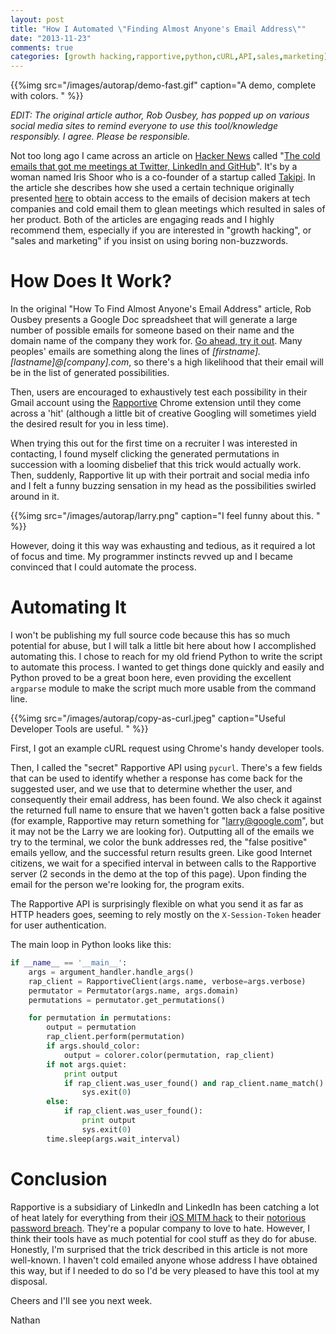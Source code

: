 ```yaml
---
layout: post
title: "How I Automated \"Finding Almost Anyone's Email Address\""
date: "2013-11-23"
comments: true
categories: [growth hacking,rapportive,python,cURL,API,sales,marketing]
---
```


{{%img src="/images/autorap/demo-fast.gif" caption="A demo, complete with colors. " %}}

*EDIT:  The original article author, Rob Ousbey, has popped up on various social media sites to remind everyone to use this tool/knowledge responsibly.  I agree.  Please be responsible.*

Not too long ago I came across an article on [Hacker News](https://news.ycombinator.com) called "[The cold emails that got me meetings at Twitter, LinkedIn and GitHub](http://www.startupmoon.com/how-i-got-meetings-at-twitter-linkedin-and-github-using-cold-emails/)".  It's by a woman named Iris Shoor who is a co-founder of a startup called [Takipi](http://www.takipi.com/).  In the article she describes how she used a certain technique originally presented [here](http://www.distilled.net/blog/miscellaneous/find-almost-anybodys-email-address/) to obtain access to the emails of decision makers at tech companies and cold email them to glean meetings which resulted in sales of her product.  Both of the articles are engaging reads and I highly recommend them, especially if you are interested in "growth hacking", or "sales and marketing" if you insist on using boring non-buzzwords.

# How Does It Work?

In the original "How To Find Almost Anyone's Email Address" article, Rob Ousbey presents a Google Doc spreadsheet that will generate a large number of possible emails for someone based on their name and the domain name of the company they work for.  [Go ahead, try it out](http://bit.ly/name2email).  Many peoples' emails are something along the lines of *[firstname].[lastname]@[company].com*, so there's a high likelihood that their email will be in the list of generated possibilities.  

Then, users are encouraged to exhaustively test each possibility in their Gmail account using the [Rapportive](https://rapportive.com/) Chrome extension until they come across a 'hit' (although a little bit of creative Googling will sometimes yield the desired result for you in less time).

When trying this out for the first time on a recruiter I was interested in contacting, I found myself clicking the generated permutations in succession with a looming disbelief that this trick would actually work.  Then, suddenly, Rapportive lit up with their portrait and social media info and I felt a funny buzzing sensation in my head as the possibilities swirled around in it.  

{{%img src="/images/autorap/larry.png" caption="I feel funny about this. " %}}

However, doing it this way was exhausting and tedious, as it required a lot of focus and time.  My programmer instincts revved up and I became convinced that I could automate the process.

# Automating It

I won't be publishing my full source code because this has so much potential for abuse, but I will talk a little bit here about how I accomplished automating this.  I chose to reach for my old friend Python to write the script to automate this process.  I wanted to get things done quickly and easily and Python proved to be a great boon here, even providing the excellent `argparse` module to make the script much more usable from the command line.

{{%img src="/images/autorap/copy-as-curl.jpeg" caption="Useful Developer Tools are useful. " %}}

First, I got an example cURL request using Chrome's handy developer tools.

Then, I called the "secret" Rapportive API using `pycurl`.  There's a few fields that can be used to identify whether a response has come back for the suggested user, and we use that to determine whether the user, and consequently their email address, has been found.  We also check it against the returned full name to ensure that we haven't gotten back a false positive (for example, Rapportive may return something for "larry@google.com", but it may not be the Larry we are looking for).  Outputting all of the emails we try to the terminal, we color the bunk addresses red, the "false positive" emails yellow, and the successful return results green.  Like good Internet citizens, we wait for a specified interval in between calls to the Rapportive server (2 seconds in the demo at the top of this page).  Upon finding the email for the person we're looking for, the program exits.

The Rapportive API is surprisingly flexible on what you send it as far as HTTP headers goes, seeming to rely mostly on the `X-Session-Token` header for user authentication.  


The main loop in Python looks like this:

```python
if __name__ == '__main__':
    args = argument_handler.handle_args()    
    rap_client = RapportiveClient(args.name, verbose=args.verbose)
    permutator = Permutator(args.name, args.domain)    
    permutations = permutator.get_permutations()

    for permutation in permutations:
        output = permutation 
        rap_client.perform(permutation)
        if args.should_color:
            output = colorer.color(permutation, rap_client)
        if not args.quiet: 
            print output 
            if rap_client.was_user_found() and rap_client.name_match():
                sys.exit(0)
        else:
            if rap_client.was_user_found():
                print output
                sys.exit(0)    
        time.sleep(args.wait_interval)
``` 

# Conclusion

Rapportive is a subsidiary of LinkedIn and LinkedIn has been catching a lot of heat lately for everything from their [iOS MITM hack](http://engineering.linkedin.com/mobile/linkedin-intro-doing-impossible-ios) to their [notorious password breach](http://blog.linkedin.com/2012/06/06/linkedin-member-passwords-compromised/).  They're a popular company to love to hate.  However, I think their tools have as much potential for cool stuff as they do for abuse.  Honestly, I'm surprised that the trick described in this article is not more well-known.  I haven't cold emailed anyone whose address I have obtained this way, but if I needed to do so I'd be very pleased to have this tool at my disposal.

Cheers and I'll see you next week.

Nathan
